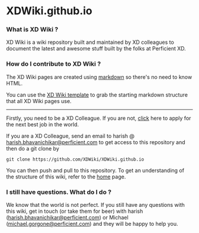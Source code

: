 XDWiki.github.io
================

### What is XD Wiki ?

XD Wiki is a wiki repository built and maintained by XD colleagues to document the latest and awesome stuff built by the folks at Perficient XD.

### How do I contribute to XD Wiki ?

The XD Wiki pages are created using [markdown](https://github.com/adam-p/markdown-here/wiki/Markdown-Cheatsheet) so there's no need to know HTML.

You can use the [XD Wiki template](xdwikitemplate.md) to grab the starting markdown structure that all XD Wiki pages use.

***

Firstly, you need to be a XD Colleague. If you are not, [click](http://www.perficient.com/About/Careers) here to apply for the next best job in the world. 

If you are a XD Colleague, send an email to harish @ harish.bhavanichikar@perficient.com to get access to this repository and then do a git clone by 
```
git clone https://github.com/XDWiki/XDWiki.github.io
```
You can then push and pull to this repository. To get an understanding of the structure of this wiki, refer to the [home](http://xdwiki.github.io/#!index.md) page.

### I still have questions. What do I do ?

We know that the world is not perfect. If you still have any questions with this wiki, get in touch (or take them for beer) with harish (harish.bhavanichikar@perficient.com) or Michael (michael.gorgone@perficient.com) and they will be happy to help you.
